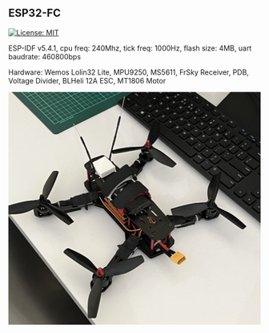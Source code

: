 ## ESP32-FC

[![License: MIT](https://img.shields.io/badge/License-MIT-blue.svg)](https://github.com/onurae/esp32-fc/blob/main/LICENSE)

ESP-IDF v5.4.1, cpu freq: 240Mhz, tick freq: 1000Hz, flash size: 4MB, uart baudrate: 460800bps

Hardware: Wemos Lolin32 Lite, MPU9250, MS5611, FrSky Receiver, PDB, Voltage Divider, BLHeli 12A ESC, MT1806 Motor

![](https://github.com/onurae/esp32-fc/blob/main/images/Quadcopter.JPG)
